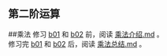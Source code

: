 ## 第二阶运算

##乘法
修习 [b01](./b01) 和 [b02](./b02) 前，阅读 [乘法介绍.md](./%E4%B9%98%E6%B3%95%E4%BB%8B%E7%BB%8D.md) 。  
修习完 [b01](./b01) 和 [b02](./b02) 后，阅读 [乘法总结.md](./%E4%B9%98%E6%B3%95%E6%80%BB%E7%BB%93.md) 。